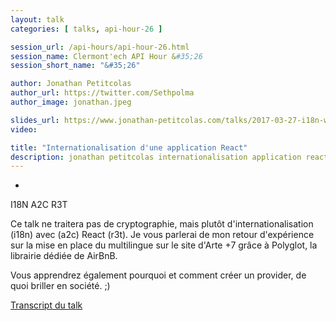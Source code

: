```yaml
---
layout: talk
categories: [ talks, api-hour-26 ]

session_url: /api-hours/api-hour-26.html
session_name: Clermont'ech API Hour &#35;26
session_short_name: "&#35;26"

author: Jonathan Petitcolas
author_url: https://twitter.com/Sethpolma
author_image: jonathan.jpeg

slides_url: https://www.jonathan-petitcolas.com/talks/2017-03-27-i18n-w2h-r2t.html
video:

title: "Internationalisation d'une application React"
description: jonathan petitcolas internationalisation application react
---
```

-

I18N A2C R3T

Ce talk ne traitera pas de cryptographie, mais plutôt d'internationalisation (i18n)
avec (a2c) React (r3t). Je vous parlerai de mon retour d'expérience sur la mise en
place du multilingue sur le site d'Arte +7 grâce à Polyglot, la librairie dédiée de
AirBnB.

Vous apprendrez également pourquoi et comment créer un provider, de quoi briller en
société. ;)

[Transcript du talk](https://www.jonathan-petitcolas.com/2017/03/27/internationalizing-react-application-using-polyglot.html)
